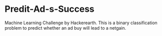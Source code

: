 # Predit-Ad-s-Success
Machine Learning Challenge by Hackerearth. This is a binary classification problem to predict whether an ad buy will lead to a netgain.
